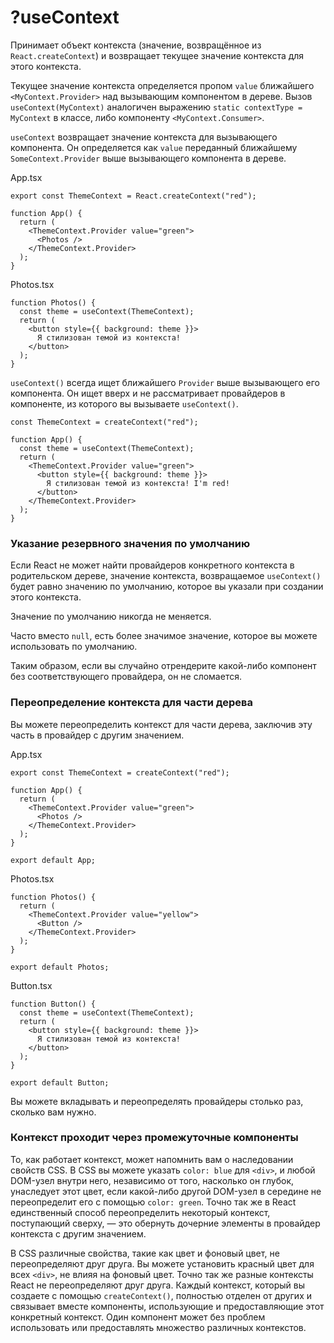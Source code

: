 # ?useContext

Принимает объект контекста (значение, возвращённое из `React.createContext`) и возвращает текущее значение контекста для этого контекста.

Текущее значение контекста определяется пропом `value` ближайшего `<MyContext.Provider>` над вызывающим компонентом в дереве. Вызов `useContext(MyContext)` аналогичен выражению `static contextType = MyContext` в классе, либо компоненту `<MyContext.Consumer>`.

`useContext` возвращает значение контекста для вызывающего компонента. Он определяется как `value` переданный ближайшему `SomeContext.Provider` выше вызывающего компонента в дереве.

App.tsx
~~~
export const ThemeContext = React.createContext("red");

function App() {
  return (
    <ThemeContext.Provider value="green">
      <Photos />
    </ThemeContext.Provider>
  );
}
~~~

Photos.tsx
~~~
function Photos() {
  const theme = useContext(ThemeContext);
  return (
    <button style={{ background: theme }}>
      Я стилизован темой из контекста!
    </button>
  );
}
~~~

`useContext()` всегда ищет ближайшего `Provider` выше вызывающего его компонента. Он ищет вверх и не рассматривает провайдеров в компоненте, из которого вы вызываете `useContext()`.

~~~
const ThemeContext = createContext("red");

function App() {
  const theme = useContext(ThemeContext);
  return (
    <ThemeContext.Provider value="green">
      <button style={{ background: theme }}>
        Я стилизован темой из контекста! I'm red!
      </button>
    </ThemeContext.Provider>
  );
}
~~~

### Указание резервного значения по умолчанию

Если React не может найти провайдеров конкретного контекста в родительском дереве, значение контекста, возвращаемое `useContext()` будет равно значению по умолчанию, которое вы указали при создании этого контекста.

Значение по умолчанию никогда не меняется.

Часто вместо `null`, есть более значимое значение, которое вы можете использовать по умолчанию.

Таким образом, если вы случайно отрендерите какой-либо компонент без соответствующего провайдера, он не сломается.

### Переопределение контекста для части дерева

Вы можете переопределить контекст для части дерева, заключив эту часть в провайдер с другим значением.

App.tsx
~~~
export const ThemeContext = createContext("red");

function App() {
  return (
    <ThemeContext.Provider value="green">
      <Photos />
    </ThemeContext.Provider>
  );
}

export default App;
~~~

Photos.tsx
~~~
function Photos() {
  return (
    <ThemeContext.Provider value="yellow">
      <Button />
    </ThemeContext.Provider>
  );
}

export default Photos;
~~~

Button.tsx
~~~
function Button() {
  const theme = useContext(ThemeContext);
  return (
    <button style={{ background: theme }}>
      Я стилизован темой из контекста!
    </button>
  );
}

export default Button;
~~~

Вы можете вкладывать и переопределять провайдеры столько раз, сколько вам нужно.

### Контекст проходит через промежуточные компоненты

То, как работает контекст, может напомнить вам о наследовании свойств CSS. В CSS вы можете указать `color: blue` для `<div>`, и любой DOM-узел внутри него, независимо от того, насколько он глубок, унаследует этот цвет, если какой-либо другой DOM-узел в середине не переопределит его с помощью `color: green`. Точно так же в React единственный способ переопределить некоторый контекст, поступающий сверху, — это обернуть дочерние элементы в провайдер контекста с другим значением.

В CSS различные свойства, такие как цвет и фоновый цвет, не переопределяют друг друга. Вы можете установить красный цвет для всех `<div>`, не влияя на фоновый цвет. Точно так же разные контексты React не переопределяют друг друга. Каждый контекст, который вы создаете с помощью `createContext()`, полностью отделен от других и связывает вместе компоненты, использующие и предоставляющие этот конкретный контекст. Один компонент может без проблем использовать или предоставлять множество различных контекстов.

